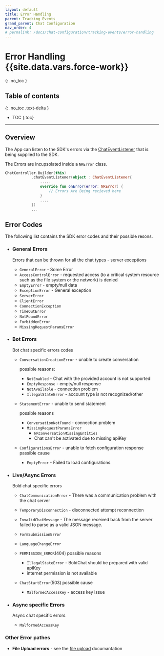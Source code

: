```yaml
---
layout: default
title: Error Handling
parent: Tracking Events
grand_parent: Chat Configuration
nav_order: 4
# permalink: /docs/chat-configuration/tracking-events/error-handling
---
```


# Error Handling {{site.data.vars.force-work}}
{: .no_toc }

## Table of contents
{: .no_toc .text-delta }

- TOC
{:toc}

---

## Overview

The App can listen to the SDK's errors via the [ChatEventListener](/docs/chat-configuration/tracking-events/events-and-notifications#Listening_to_chat_elements_changes) that is being supplied to the SDK.

The Errors are incupsolated inside a `NRError` class.

```kotlin
ChatController.Builder(this)
            .chatEventListener(object : ChatEventListener{
                .....
                override fun onError(error: NRError) {
                    // Errors Are Being recieved here
                }
                ....
            })
            ...
```

## Error Codes

The following list contains the SDK error codes and their possible resons.

- ### General Errors

  Errors that can be thrown for all the chat types - server exceptions

  - `GeneralError` - Some Error
  - `AccessControlError` - requested access (to a critical system resource such as the file system or the network) is denied
  - `EmptyError` - empty/null data
  - `ExceptionError` - General exception
  - `ServerError`
  - `ClientError`
  - `ConnectionException`
  - `TimeOutError`
  - `NotFoundError`
  - `ForbiddenError`
  - `MissingRequestParamsError`

- ### Bot Errors

  Bot chat specific errors codes

  - `ConversationCreationError` - unable to create conversation

    possible reasons:
    - `NotEnabled` - Chat with the provided account is not supported
    - `EmptyResponse` - empty/null response
    - `NotAvailable` - connection problem
    - `IllegalStateError` - account type is not recognized/other

  - `StatementError` - unable to send statement
  
    possible reasons
    - `ConversationNotFound` - connection problem
    - `MissingRequestParamsError`
      - `NRConversationMissingEntities`
      - Chat can't be activated due to missing apiKey

  - `ConfigurationsError` - unable to fetch configuration response
    passible cause
    - `EmptyError` - Failed to load configurations

- ### Live/Async Errors

  Bold chat specific errors

  - `ChatCommunicationError` - There was a communication problem with the chat server
  - `TemporaryDisconnection` - disconnected attempt reconnection
  - `InvalidChatMessage` - The message received back from the server failed to parse as a valid JSON message.
  - `FormSubmissionError`
  - `LanguageChangeError`

  - `PERMISSION_ERROR`(404)
    possible reasons
    - `IllegalStateError` - BoldChat should be prepared with valid apiKey
    - internet permission is not available

  - `ChatStartError`(503)
     possible cause
    - `MalformedAccessKey` - access key issue

- ### Async specific Errors

  Async chat specific errors

  - `MalformedAccessKey`

### Other Error pathes

- **File Upload errors** - see the [file upload](/docs/advanced-topics/file-upload) documantation
